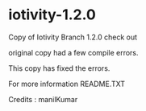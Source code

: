 # iotivity-1.2.0


   Copy of Iotivity Branch 1.2.0 check out

   original copy had a few compile errors.
   
   This copy has fixed the errors.
   
   For more information README.TXT 
   
   
   Credits :
   manilKumar
